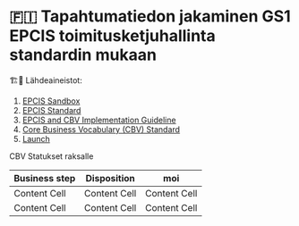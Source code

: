 # 🇫🇮 Tapahtumatiedon jakaminen GS1 EPCIS toimitusketjuhallinta standardin mukaan 
:building_construction::articulated_lorry:
Lähdeaineistot:
1. [EPCIS Sandbox](https://epcis-sandbox.gs1.org/)
2. [EPCIS Standard](https://ref.gs1.org/standards/epcis/)
3. [EPCIS and CBV Implementation Guideline](https://www.gs1.org/docs/epc/EPCIS_Guideline.pdf)
4. [Core Business Vocabulary (CBV) Standard](https://ref.gs1.org/standards/cbv/)
5. [Launch](https://www.gs1.org/docs/epcis/epcis_2-0_launch.pdf)


CBV Statukset raksalle

| Business step  | Disposition | moi            |
| ------------- | ------------- | ----------    |
| Content Cell  | Content Cell  | Content Cell  |
| Content Cell  | Content Cell  | Content Cell  |
